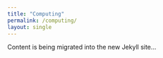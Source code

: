 ```yaml
---
title: "Computing"
permalink: /computing/
layout: single
---
```


Content is being migrated into the new Jekyll site...

